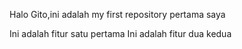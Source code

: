 Halo Gito,ini adalah my first repository pertama saya

Ini adalah fitur satu pertama
Ini adalah fitur dua kedua
